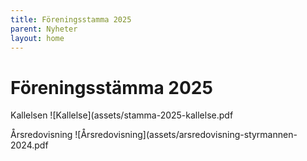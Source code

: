 ```yaml
---
title: Föreningsstamma 2025
parent: Nyheter
layout: home
---
```


# Föreningsstämma 2025

Kallelsen
![Kallelse](assets/stamma-2025-kallelse.pdf

Årsredovisning
![Årsredovisning](assets/arsredovisning-styrmannen-2024.pdf
